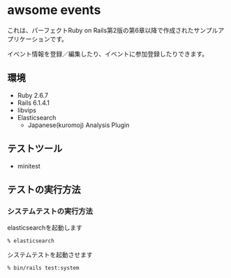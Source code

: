 # awsome events
これは、パーフェクトRuby on Rails第2版の第6章以降で作成されたサンプルアプリケーションです。

イベント情報を登録／編集したり、イベントに参加登録したりできます。

## 環境
- Ruby 2.6.7
- Rails 6.1.4.1
- libvips
- Elasticsearch
    - Japanese(kuromoj) Analysis Plugin

## テストツール
- minitest

## テストの実行方法
### システムテストの実行方法
elasticsearchを起動します  

```
% elasticsearch
```


システムテストを起動させます

```
% bin/rails test:system
```

